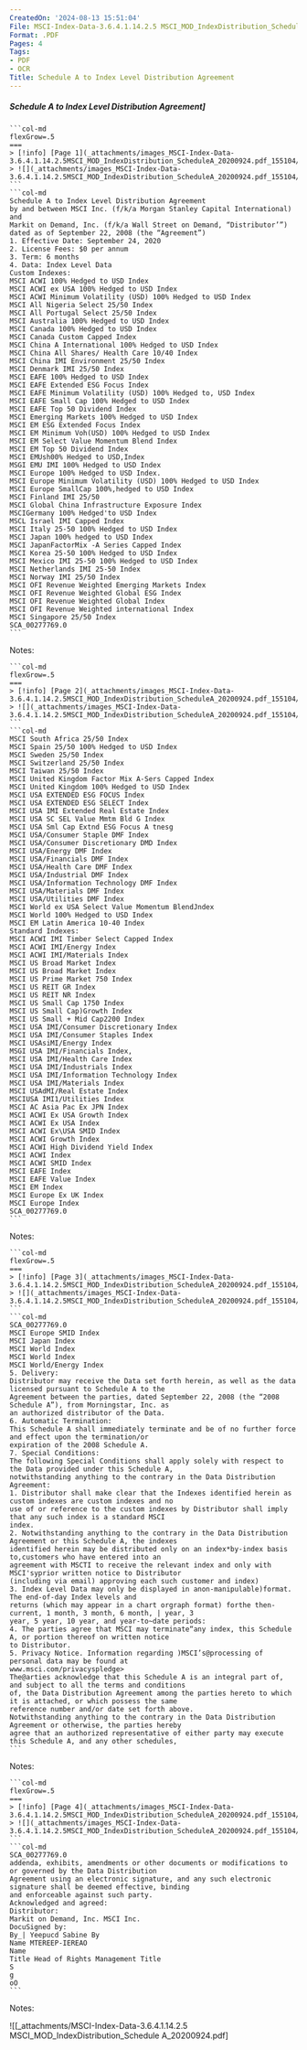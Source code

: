 ```yaml
---
CreatedOn: '2024-08-13 15:51:04'
File: MSCI-Index-Data-3.6.4.1.14.2.5 MSCI_MOD_IndexDistribution_Schedule A_20200924.pdf
Format: .PDF
Pages: 4
Tags:
- PDF
- OCR
Title: Schedule A to Index Level Distribution Agreement
---
```


##### Schedule A to Index Level Distribution Agreement]

  
````col
```col-md
flexGrow=.5
===
> [!info] [Page 1](_attachments/images_MSCI-Index-Data-3.6.4.1.14.2.5MSCI_MOD_IndexDistribution_ScheduleA_20200924.pdf_155104/page_1.png)
> ![](_attachments/images_MSCI-Index-Data-3.6.4.1.14.2.5MSCI_MOD_IndexDistribution_ScheduleA_20200924.pdf_155104/page_1.png)
```  
```col-md
Schedule A to Index Level Distribution Agreement
by and between MSCI Inc. (f/k/a Morgan Stanley Capital International) and
Markit on Demand, Inc. (f/k/a Wall Street on Demand, “Distributor’”)
dated as of September 22, 2008 (the “Agreement”)  
1. Effective Date: September 24, 2020
2. License Fees: $0 per annum  
3. Term: 6 months  
4. Data: Index Level Data  
Custom Indexes:  
MSCI ACWI 100% Hedged to USD Index  
MSCI ACWI ex USA 100% Hedged to USD Index
MSCI ACWI Minimum Volatility (USD) 100% Hedged to USD Index
MSCI All Nigeria Select 25/50 Index  
MSCI All Portugal Select 25/50 Index  
MSCI Australia 100% Hedged to USD Index  
MSCI Canada 100% Hedged to USD Index  
MSCI Canada Custom Capped Index  
MSCI China A International 100% Hedged to USD Index
MSCI China All Shares/ Health Care 10/40 Index  
MSCI China IMI Environment 25/50 Index  
MSCI Denmark IMI 25/50 Index  
MSCI EAFE 100% Hedged to USD Index  
MSCI EAFE Extended ESG Focus Index  
MSCI EAFE Minimum Volatility (USD) 100% Hedged to, USD Index
MSCI EAFE Small Cap 100% Hedged to USD Index
MSCI EAFE Top 50 Dividend Index  
MSCI Emerging Markets 100% Hedged to USD Index
MSCI EM ESG Extended Focus Index  
MSCI EM Minimum Voh(USD) 100% Hedged to USD Index
MSCI EM Select Value Momentum Blend Index  
MSCI EM Top 50 Dividend Index  
MSCI EMUsh00% Hedged to USD,Index  
MSGI EMU IMI 100% Hedged to USD Index  
MSCI Europe 100% Hedged to USD Index.  
MSCI Europe Minimum Volatility (USD) 100% Hedged to USD Index
MSCI Europe SmallCap 100%,hedged to USD Index
MSCI Finland IMI 25/50  
MSCI Global China Infrastructure Exposure Index
MSCIGermany 100% Hedged'to USD Index  
MSCL Israel IMI Capped Index  
MSCI Italy 25-50 100% Hedged to USD Index  
MSCI Japan 100% hedged to USD Index  
MSCI JapanFactorMix -A Series Capped Index  
MSCI Korea 25-50 100% Hedged to USD Index  
MSCI Mexico IMI 25-50 100% Hedged to USD Index
MSCI Netherlands IMI 25-50 Index  
MSCI Norway IMI 25/50 Index  
MSCI OFI Revenue Weighted Emerging Markets Index
MSCI OFI Revenue Weighted Global ESG Index  
MSCI OFI Revenue Weighted Global Index  
MSCI OFI Revenue Weighted international Index  
MSCI Singapore 25/50 Index  
SCA_00277769.0  
```
````
Notes:    
````col
```col-md
flexGrow=.5
===
> [!info] [Page 2](_attachments/images_MSCI-Index-Data-3.6.4.1.14.2.5MSCI_MOD_IndexDistribution_ScheduleA_20200924.pdf_155104/page_2.png)
> ![](_attachments/images_MSCI-Index-Data-3.6.4.1.14.2.5MSCI_MOD_IndexDistribution_ScheduleA_20200924.pdf_155104/page_2.png)
```  
```col-md
MSCI South Africa 25/50 Index  
MSCI Spain 25/50 100% Hedged to USD Index
MSCI Sweden 25/50 Index  
MSCI Switzerland 25/50 Index  
MSCI Taiwan 25/50 Index  
MSCI United Kingdom Factor Mix A-Sers Capped Index
MSCI United Kingdom 100% Hedged to USD Index
MSCI USA EXTENDED ESG FOCUS Index  
MSCI USA EXTENDED ESG SELECT Index
MSCI USA IMI Extended Real Estate Index  
MSCI USA SC SEL Value Mmtm Bld G Index
MSCI USA Sml Cap Extnd ESG Focus A tnesg
MSCI USA/Consumer Staple DMF Index  
MSCI USA/Consumer Discretionary DMD Index
MSCI USA/Energy DMF Index  
MSCI USA/Financials DMF Index  
MSCI USA/Health Care DMF Index  
MSCI USA/Industrial DMF Index  
MSCI USA/Information Technology DMF Index
MSCI USA/Materials DMF Index  
MSCI USA/Utilities DMF Index  
MSCI World ex USA Select Value Momentum BlendJndex
MSCI World 100% Hedged to USD Index  
MSCI EM Latin America 10-40 Index  
Standard Indexes:  
MSCI ACWI IMI Timber Select Capped Index
MSCI ACWI IMI/Energy Index  
MSCI ACWI IMI/Materials Index  
MSCI US Broad Market Index  
MSCI US Broad Market Index  
MSCI US Prime Market 750 Index
MSCI US REIT GR Index  
MSCI US REIT NR Index  
MSCI US Small Cap 1750 Index  
MSCI US Small Cap)Growth Index
MSCI US Small + Mid Cap2200 Index
MSCI USA IMI/Consumer Discretionary Index
MSCI USA IMI/Consumer Staples Index
MSCI USAsiMI/Energy Index  
MSGI USA IMI/Financials Index,  
MSCI USA IMI/Health Care Index
MSCI USA IMI/Industrials Index  
MSCI USA IMI/Information Technology Index
MSCI USA IMI/Materials Index  
MSCI USAdMI/Real Estate Index
MSCIUSA IMI1/Utilities Index  
MSCI AC Asia Pac Ex JPN Index  
MSCI ACWI Ex USA Growth Index
MSCI ACWI Ex USA Index  
MSCI ACWI Ex\USA SMID Index
MSCI ACWI Growth Index  
MSCI ACWI High Dividend Yield Index
MSCI ACWI Index  
MSCI ACWI SMID Index  
MSCI EAFE Index  
MSCI EAFE Value Index  
MSCI EM Index  
MSCI Europe Ex UK Index  
MSCI Europe Index  
SCA_00277769.0  
```
````
Notes:    
````col
```col-md
flexGrow=.5
===
> [!info] [Page 3](_attachments/images_MSCI-Index-Data-3.6.4.1.14.2.5MSCI_MOD_IndexDistribution_ScheduleA_20200924.pdf_155104/page_3.png)
> ![](_attachments/images_MSCI-Index-Data-3.6.4.1.14.2.5MSCI_MOD_IndexDistribution_ScheduleA_20200924.pdf_155104/page_3.png)
```  
```col-md
SCA_00277769.0
MSCI Europe SMID Index
MSCI Japan Index
MSCI World Index
MSCI World Index
MSCI World/Energy Index  
5. Delivery:  
Distributor may receive the Data set forth herein, as well as the data licensed pursuant to Schedule A to the
Agreement between the parties, dated September 22, 2008 (the “2008 Schedule A”), from Morningstar, Inc. as
an authorized distributor of the Data.  
6. Automatic Termination:  
This Schedule A shall immediately terminate and be of no further force and effect upon the termination/or
expiration of the 2008 Schedule A.  
7. Special Conditions:  
The following Special Conditions shall apply solely with respect to the Data provided under this Schedule A,
notwithstanding anything to the contrary in the Data Distribution Agreement:  
1. Distributor shall make clear that the Indexes identified herein as custom indexes are custom indexes and no
use of or reference to the custom indexes by Distributor shall imply that any such index is a standard MSCI
index.  
2. Notwithstanding anything to the contrary in the Data Distribution Agreement or this Schedule A, the indexes
identified herein may be distributed only on an index*by-index basis to,customers who have entered into an
agreement with MSCTI to receive the relevant index and only with MSCI'syprior written notice to Distributor
(including via email) approving each such customer and index)  
3. Index Level Data may only be displayed in anon-manipulable)format. The end-of-day Index levels and
returns (which may appear in a chart orgraph format) forthe then-current, 1 month, 3 month, 6 month, | year, 3
year, 5 year, 10 year, and year-to~date periods:  
4. The parties agree that MSCI may terminate“any index, this Schedule A, or portion thereof on written notice
to Distributor.  
5. Privacy Notice. Information regarding )MSCI’s@processing of personal data may be found at
www.msci.com/privacyspledge>  
The@arties acknowledge that this Schedule A is an integral part of, and subject to all the terms and conditions
of, the Data Distribution Agreement among the parties hereto to which it is attached, or which possess the same
reference number and/or date set forth above.  
Notwithstanding anything to the contrary in the Data Distribution Agreement or otherwise, the parties hereby
agree that an authorized representative of either party may execute this Schedule A, and any other schedules,  
```
````
Notes:    
````col
```col-md
flexGrow=.5
===
> [!info] [Page 4](_attachments/images_MSCI-Index-Data-3.6.4.1.14.2.5MSCI_MOD_IndexDistribution_ScheduleA_20200924.pdf_155104/page_4.png)
> ![](_attachments/images_MSCI-Index-Data-3.6.4.1.14.2.5MSCI_MOD_IndexDistribution_ScheduleA_20200924.pdf_155104/page_4.png)
```  
```col-md
SCA_00277769.0
addenda, exhibits, amendments or other documents or modifications to or governed by the Data Distribution  
Agreement using an electronic signature, and any such electronic signature shall be deemed effective, binding
and enforceable against such party.  
Acknowledged and agreed:
Distributor:  
Markit on Demand, Inc. MSCI Inc.
DocuSigned by:  
By_| Yeepucd Sabine By
Name MTEREEP-IEREAO  
Name  
Title Head of Rights Management Title  
S
g
oO  
```
````
Notes:  


![[_attachments/MSCI-Index-Data-3.6.4.1.14.2.5 MSCI_MOD_IndexDistribution_Schedule A_20200924.pdf]